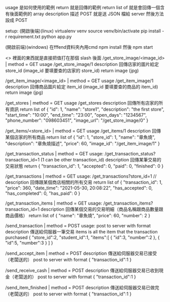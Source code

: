 usage 是如何使用的範例
return 就是回傳的範例
return list of 就是會回傳一個含有後面範例的 array
description 描述
POST 就是送 JSON 檔給 server 然後方法設成 POST

setup:
(開啟後端)(linux)
virtualenv venv
source venv/bin/activate
pip install -r requirement.txt
python app.py

(開啟前端)(windows)
在fffend資料夾內用cmd
npm install
然後
npm start

<> 裡面的東西就是直接把值打在那個 slash 後面
/get_store_image/<image_id> | method = GET
usage /get_store_image/1
description
回傳店家的圖片給定 store_id (image_id 要填要查的店家的 store_id)
return image (jpg)

/get_item_image/<image_id> | method = GET
usage /get_item_image/1
description
回傳商品圖片給定 item_id (image_id 要填要查的商品的 item_id)
return image (jpg)

/get_stores | method = GET
usage /get_stores
description
回傳所有店家的所有資訊
return list of
{
    "id": 1,
    "name": "store1",
    "description": "the first store",
    "start_time": "10:00",
    "end_time": "23:00",
    "open_days": "1234567",
    "phone_number": "098603451",
    "image_url": "/get_store_image/0"
}

/get_items/<store_id> | method = GET
usage /get_items/1
description
回傳某個店家的所有商品
return list of
{
    "id": 1,
    "store_id": 1,
    "name": "章魚燒",
    "description": "章魚燒描述",
    "price": 60,
    "image_id": "/get_item_image/1"
}

/get_transaction_status | method = GET
usage: /get_transaction_status?transaction_id=1 (1 can be other transaction_id)
description
回傳某筆交易的交易狀態
return
{
  "transaction_id": 1,
  "accepted": 0,
  "paid": 0,
  "finished": 0
}

/get_transactions | method = GET
usage: /get_transactions?store_id=1 //
description
回傳跟某個商店相關的所有交易
return list of
{
    "transaction_id": 1,
    "price": 360,
    "date_time": "2021-05-30, 20:08:22",
    "has_accepted": 0,
    "has_completed": 0,
    "has_paid": 0
}

/get_transaction_items | method = GET
usage: /get_transaction_items?transaction_id=1
description
回傳某個交易的交易明細（商品名稱跟商品數量跟商品價格）
return list of
{
    "name": "章魚燒",
    "price": 60,
    "number": 2
}

/send_transaction | method = POST
usage: post to server with format
description
傳送給伺服器一筆交易
items is all the item that the transaction purchased
{
    "store_id":2,
    "student_id":1,
    "items":[
        {
            "id":3,
            "number":2
        },
        {
            "id":5,
            "number":3
        }
    ]
}

/send_accept_item | method = POST
description
傳送給伺服器交易已接受（老闆送的）
post to server with format
{
    "transaction_id":1
}

/send_receive_cash | method = POST
description
傳送給伺服器交易已收到現金（老闆送的）
post to server with format
{
    "transaction_id":1
}

/send_item_finished | method = POST
description
傳送給伺服器交易已做完（老闆送的）
post to server with format
{
    "transaction_id":1
}
